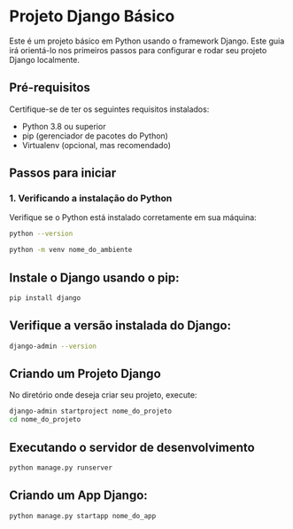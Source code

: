 # Projeto Django Básico

Este é um projeto básico em Python usando o framework Django. Este guia irá orientá-lo nos primeiros passos para configurar e rodar seu projeto Django localmente.

## Pré-requisitos

Certifique-se de ter os seguintes requisitos instalados:

- Python 3.8 ou superior
- pip (gerenciador de pacotes do Python)
- Virtualenv (opcional, mas recomendado)

## Passos para iniciar

### 1. Verificando a instalação do Python

Verifique se o Python está instalado corretamente em sua máquina:

```bash
python --version

python -m venv nome_do_ambiente
````
## Instale o Django usando o pip:
``` bash
pip install django
```
## Verifique a versão instalada do Django:
``` bash
django-admin --version
```
## Criando um Projeto Django
No diretório onde deseja criar seu projeto, execute:
``` bash
django-admin startproject nome_do_projeto
cd nome_do_projeto
```
## Executando o servidor de desenvolvimento
``` bash
python manage.py runserver
```
## Criando um App Django:
``` bash 
python manage.py startapp nome_do_app
``` 
